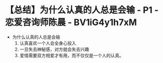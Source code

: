 # 【总结】为什么认真的人总是会输 - P1 - 恋爱咨询师陈晨 - BV1iG4y1h7xM

-   为什么认真的人总是会输
    1.  认真喜欢一个人会全身心投入
    2.  一旦失去神秘感，对方就会失去兴趣
    3.  爱情需要双方相爱才有用，而不仅仅是一个人的认真。